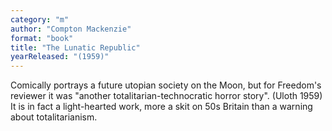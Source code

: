 ```yaml
---
category: "m"
author: "Compton Mackenzie"
format: "book"
title: "The Lunatic Republic"
yearReleased: "(1959)"
---
```

Comically portrays a future utopian society on the Moon, but for Freedom's reviewer it was "another totalitarian-technocratic horror story". (Uloth 1959) It is in fact a light-hearted work, more a skit on 50s Britain than a warning about totalitarianism.
 